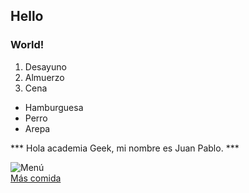 ## Hello
### World!

1. Desayuno
2. Almuerzo
3. Cena

- Hamburguesa
- Perro
- Arepa

*** Hola academia Geek, mi nombre es Juan Pablo. ***

![Menú](https://pixabay.com/es/illustrations/colorido-doodle-soda-3042581/)<br>
[Más comida](https://pixabay.com/es/images/search/fast%20food/)

